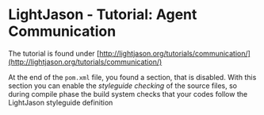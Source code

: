 # LightJason - Tutorial: Agent Communication

The tutorial is found under [http://lightjason.org/tutorials/communication/](http://lightjason.org/tutorials/communication/)

At the end of the ```pom.xml``` file, you found a section, that is disabled. With this section you can enable the _styleguide checking_ of the source files, so during compile phase the build system checks that your codes follow the LightJason styleguide definition